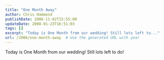 ```yaml
---
title: "One Month Away"
author: Chris Hammond
publishDate: 2006-11-02T15:55:00
updateDate: 2008-01-23T16:51:03
tags: []
excerpt: "Today is One Month from our wedding! Still lots left to..."
url: /2006/one-month-away  # Use the generated URL with year
---
```

Today is One Month from our wedding! Still lots left to do!
